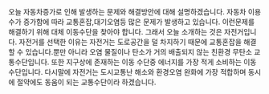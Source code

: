 오늘 자동차증가로 인해 발생하는 문제와 해결방안에 대해 설명하겠습니다.
자동차 이용수가 증가함에 따라 교통혼잡,대기오염등 많은 문제가 발생하고 있습니다. 이런문제를 해결하기 위해 대체 이동수단을 찾아야 합니다. 그래서 오늘 소개하는 것은 자전거입니다. 자전거를 선택한 이유는 자전거는 도로공간을 덜 차지하기 때문에 교통혼잡을 해결할 수 있습니다.뿐만 아니라 오염 물질이나 탄소가 거의 배출되지 않는 친환경 무탄소 교통수단입니다. 또한 지구상에 존재하는 이동 수단중 에너지를 가장 적게 소비하는 이동수단입니다. 다시말에 자전거는 도시교통난 해소와 환경오염 완화에 가장 적합하며 동시에 절약에도 동움이 되는 교통수단이라 하겠습니다.